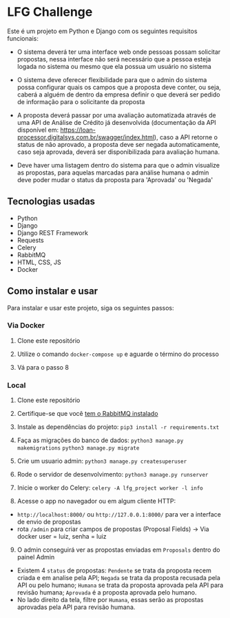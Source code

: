 # LFG Challenge

Este é um projeto em Python e Django com os seguintes requisitos funcionais:

- O sistema deverá ter uma interface web onde pessoas possam solicitar propostas, nessa interface não será necessário que a pessoa esteja logada no sistema ou mesmo que ela possua um usuário no sistema

- O sistema deve oferecer flexibilidade para que o admin do sistema possa configurar quais os campos que a proposta deve conter, ou seja, caberá a alguém de dentro da empresa definir o que deverá ser pedido de informação para o solicitante da proposta

- A proposta deverá passar por uma avaliação automatizada através de uma API de Análise de Crédito já desenvolvida (documentação da API disponível em: https://loan-processor.digitalsys.com.br/swagger/index.html), caso a API retorne o status de não aprovado, a proposta deve ser negada automaticamente, caso seja aprovada, deverá ser disponibilizada para avaliação humana.

- Deve haver uma listagem dentro do sistema para que o admin visualize as propostas, para aquelas marcadas para análise humana o admin deve poder mudar o status da proposta para 'Aprovada' ou 'Negada'

## Tecnologias usadas

- Python
- Django
- Django REST Framework
- Requests
- Celery
- RabbitMQ
- HTML, CSS, JS
- Docker

## Como instalar e usar

Para instalar e usar este projeto, siga os seguintes passos:

### Via Docker

1. Clone este repositório

2. Utilize o comando `docker-compose up` e aguarde o término do processo

3. Vá para o passo 8

### Local

1. Clone este repositório

2. Certifique-se que você [tem o RabbitMQ instalado](https://www.rabbitmq.com/download.html)

3. Instale as dependências do projeto:
`pip3 install -r requirements.txt`

4. Faça as migrações do banco de dados:
`python3 manage.py makemigrations`
`python3 manage.py migrate`

5. Crie um usuario admin:
`python3 manage.py createsuperuser`

6. Rode o servidor de desenvolvimento:
`python3 manage.py runserver`

7. Inicie o worker do Celery:
`celery -A lfg_project worker -l info`

8. Acesse o app no navegador ou em algum cliente HTTP:

- `http://localhost:8000/` ou `http://127.0.0.1:8000/` para ver a interface de envio de propostas
- rota `/admin` para criar campos de propostas (Proposal Fields) -> Via docker user = luiz, senha = luiz

9. O admin conseguirá ver as propostas enviadas em `Proposals` dentro do painel Admin

- Existem 4 `status` de propostas: `Pendente` se trata da proposta recem criada e em analise pela API; `Negada` se trata da proposta recusada pela API ou pelo humano; `Humana` se trata da proposta aprovada pela API para revisão humana; `Aprovada` é a proposta aprovada pelo humano.
- No lado direito da tela, filtre por `Humana`, essas serão as propostas aprovadas pela API para revisão humana.

